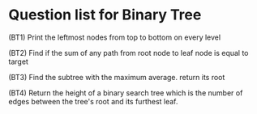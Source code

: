 # Question list for Binary Tree

(BT1) Print the leftmost nodes from top to bottom on every level

(BT2) Find if the sum of any path from root node to leaf node is equal to target

(BT3) Find the subtree with the maximum average. return its root

(BT4) Return the height of a binary search tree which is the number of edges between the tree's root and its furthest leaf.
